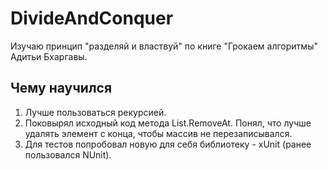 # DivideAndConquer
Изучаю принцип "разделяй и властвуй" по книге "Грокаем алгоритмы" Адитьи Бхаргавы.

## Чему научился
1. Лучше пользоваться рекурсией.
1. Поковырял исходный код метода List.RemoveAt. Понял, что лучше удалять элемент с конца, чтобы массив не перезаписывался.
1. Для тестов попробовал новую для себя библиотеку - xUnit (ранее пользовался NUnit).
